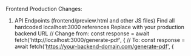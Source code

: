 Frontend Production Changes:
1. API Endpoints (frontend/preview.html and other JS files)
Find all hardcoded localhost:3000 references
Replace with your production backend URL
  // Change from:
  const response = await fetch('http://localhost:3000/generate-pdf', {
  // To:
  const response = await fetch('https://your-backend-domain.com/generate-pdf', {